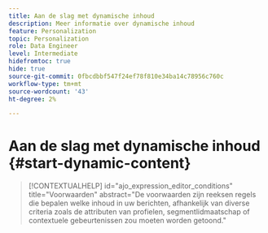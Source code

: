 ```yaml
---
title: Aan de slag met dynamische inhoud
description: Meer informatie over dynamische inhoud
feature: Personalization
topic: Personalization
role: Data Engineer
level: Intermediate
hidefromtoc: true
hide: true
source-git-commit: 0fbcdbbf547f24ef78f810e34ba14c78956c760c
workflow-type: tm+mt
source-wordcount: '43'
ht-degree: 2%

---
```



# Aan de slag met dynamische inhoud {#start-dynamic-content}

>[!CONTEXTUALHELP]
>id="ajo_expression_editor_conditions"
>title="Voorwaarden"
>abstract="De voorwaarden zijn reeksen regels die bepalen welke inhoud in uw berichten, afhankelijk van diverse criteria zoals de attributen van profielen, segmentlidmaatschap of contextuele gebeurtenissen zou moeten worden getoond."
